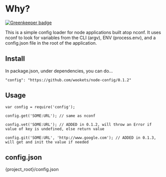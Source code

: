 
# Why?

[![Greenkeeper badge](https://badges.greenkeeper.io/wookets/node-config.svg)](https://greenkeeper.io/)

This is a simple config loader for node applications built atop nconf. It uses nconf
to look for variables from the CLI (argv), ENV (process.env), and a config.json file in the root of the application.


## Install

In package.json, under dependencies, you can do...

```"config": "https://github.com/wookets/node-config/0.1.2"```

## Usage

```
var config = require('config');

config.get('SOME:URL'); // same as nconf

config.vet('SOME:URL'); // ADDED in 0.1.2, will throw an Error if value of key is undefined, else return value

config.git('SOME:URL', 'http://www.google.com'); // ADDED in 0.1.3, will get and init the value if needed
```

## config.json

{project_root}/config.json

